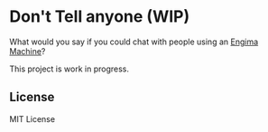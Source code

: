 # Don't Tell anyone (WIP)

What would you say if you could chat with people using an [Engima Machine](https://en.wikipedia.org/wiki/Enigma_machine)?

This project is work in progress.

## License

MIT License
